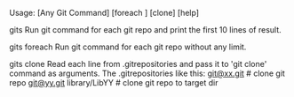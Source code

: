 Usage: [Any Git Command] [foreach <Any Git Command>] [clone] [help]

gits <Any Git Command>
   Run git command for each git repo and print the first 10 lines of result.

gits foreach <Any Git Command>
   Run git command for each git repo without any limit.

gits clone
   Read each line from .gitrepositories and pass it to 'git clone' command as arguments.
   The .gitrepositories like this:
   git@xx.git # clone git repo
   git@yy.git library/LibYY # clone git repo to target dir
